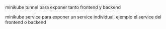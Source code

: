minikube tunnel para exponer tanto frontend y backend

minikube service <nombre-service> para exponer un service individual, ejemplo el service del frontend o backend